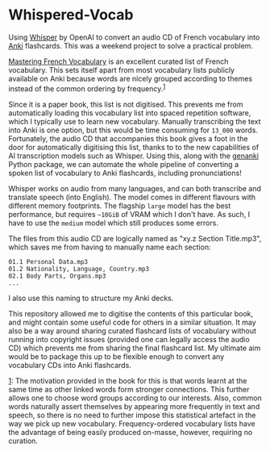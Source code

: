 # Whispered-Vocab

Using [Whisper](https://github.com/openai/whisper) by OpenAI to convert an audio CD of French vocabulary into [Anki](https://apps.ankiweb.net/) flashcards.
This was a weekend project to solve a practical problem.

[Mastering French Vocabulary](https://www.goodreads.com/book/show/14610665-mastering-french-vocabulary-with-online-audio) is an excellent curated list of French vocabulary.
This sets itself apart from most vocabulary lists publicly available on Anki because words are nicely grouped according to themes instead of the common ordering by frequency.<sup>[1](#footnote)</sup>

Since it is a paper book, this list is not digitised.
This prevents me from automatically loading this vocabulary list into spaced repetition software, which I typically use to learn new vocabulary.
Manually transcribing the text into Anki is one option, but this would be time consuming for `13_000` words.
Fortunately, the audio CD that accompanies this book gives a foot in the door for automatically digitising this list, thanks to to the new capabilities of AI transcription models such as Whisper. Using this, along with the [genanki](https://github.com/kerrickstaley/genanki) Python package, we can automate the whole pipeline of converting a spoken list of vocabulary to Anki flashcards, including pronunciations!

Whisper works on audio from many languages, and can both transcribe and translate speech (into English). The model comes in different flavours with different memory footprints. The flagship `large` model has the best performance, but requires `~10GiB` of VRAM which I don't have. As such, I have to use the `medium` model which still produces some errors.

The files from this audio CD are logically named as "xy.z Section Title.mp3", which saves me from having to manually name each section:
```
01.1 Personal Data.mp3
01.2 Nationality, Language, Country.mp3
02.1 Body Parts, Organs.mp3
...
```
I also use this naming to structure my Anki decks.

This repository allowed me to digitise the contents of this particular book, and might contain some useful code for others in a similar situation.
It may also be a way around sharing curated flashcard lists of vocabulary without running into copyright issues (provided one can legally access the audio CD) which prevents me from sharing the final flashcard list.
My ultimate aim would be to package this up to be flexible enough to convert any vocabulary CDs into Anki flashcards.

<a name="footnote">[1](#footnote)</a>: The motivation provided in the book for this is that words learnt at the same time as other linked words form stronger connections. This further allows one to choose word groups according to our interests. Also, common words naturally assert themselves by appearing more frequently in text and speech, so there is no need to further impose this statistical artefact in the way we pick up new vocabulary. Frequency-ordered vocabulary lists have the advantage of being easily produced on-masse, however, requiring no curation.